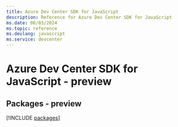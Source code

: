 ```yaml
---
title: Azure Dev Center SDK for JavaScript
description: Reference for Azure Dev Center SDK for JavaScript
ms.date: 06/03/2024
ms.topic: reference
ms.devlang: javascript
ms.service: devcenter
---
```

# Azure Dev Center SDK for JavaScript - preview
## Packages - preview
[!INCLUDE [packages](dev-center-index.md)]